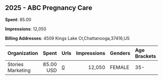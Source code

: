 ## 2025 - ABC Pregnancy Care 
**Spent**: 85.00

**Impressions**: 12,050

**Billing Addresses**: 4509 Kings Lake Ct,Chattanooga,37416,US

|Organization|Spent|Urls|Impressions|Genders|Age Brackets|Country Codes|
|:---|---:|:---|---:|:---|:---|:---|
|Stories Marketing|85.00 USD|[0](https://www.snap.com/political-ads/asset/44cc253ac6dad939cda5d27974d19158ed18163519bbae53040fa7a549592f90?mediaType=mp4)|12,050|FEMALE|35-|united states|
